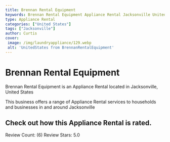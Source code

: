```yaml
---
title: Brennan Rental Equipment
keywords: Brennan Rental Equipment Appliance Rental Jacksonville United States 
type: Appliance Rental 
categories: ["United States"]
tags: ["Jacksonville"]
author: Curtis
cover:
 image: /img/laundryappliance/129.webp
 alt: 'UnitedStates from BrennanRentalEquipment'
---
```


# Brennan Rental Equipment
Brennan Rental Equipment is an Appliance Rental located in Jacksonville, United States

This business offers a range of Appliance Rental services to households and businesses in and around Jacksonville

## Check out how this Appliance Rental is rated.
Review Count: (6)
Review Stars: 5.0
